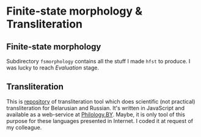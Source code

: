  # Finite-state morphology & Transliteration

## Finite-state morphology
Subdirectory `fsmorphology` contains all the stuff I made `hfst` to produce. I was lucky to reach _Evaluation_ stage.

## Transliteration

This is [repository](https://github.com/yaskevich/webtools/) of transliteration tool which does scientific (not practical) transliteration for Belarusian and Russian. It's written in JavaScript and available as a web-service at [Philology.BY](https://tools.philology.by/). Maybe, it is only tool of this purpose for these languages presented in Internet. I coded it at request of my colleague.

